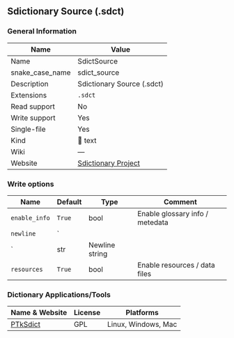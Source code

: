 
## Sdictionary Source (.sdct) ##

### General Information ###
Name | Value
---- | -------
Name | SdictSource
snake_case_name | sdict_source
Description | Sdictionary Source (.sdct)
Extensions | `.sdct`
Read support | No
Write support | Yes
Single-file | Yes
Kind | 📝 text
Wiki | ―
Website | [Sdictionary Project](http://swaj.net/sdict/)



### Write options ###
Name | Default | Type | Comment
---- | ------- | ---- | -------
`enable_info` | `True` | bool | Enable glossary info / metedata
`newline` | `
` | str | Newline string
`resources` | `True` | bool | Enable resources / data files

### Dictionary Applications/Tools ###
Name & Website | License | Platforms
-------------- | ------- | ---------
[PTkSdict](http://swaj.net/sdict/create-dicts.html) | GPL | Linux, Windows, Mac
